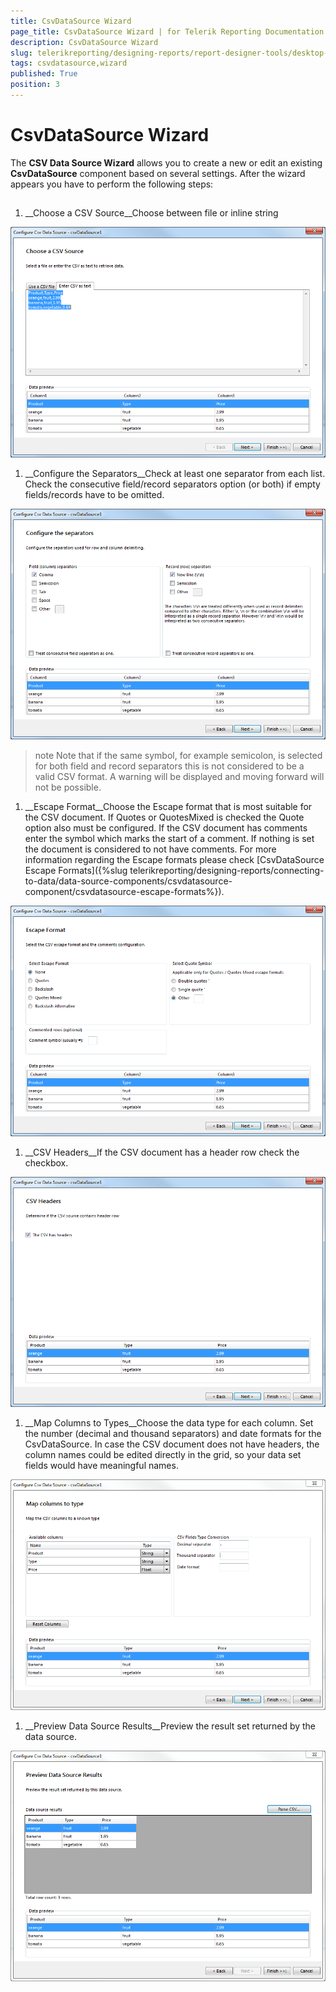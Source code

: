 ```yaml
---
title: CsvDataSource Wizard
page_title: CsvDataSource Wizard | for Telerik Reporting Documentation
description: CsvDataSource Wizard
slug: telerikreporting/designing-reports/report-designer-tools/desktop-designers/tools/data-source-wizards/csvdatasource-wizard
tags: csvdatasource,wizard
published: True
position: 3
---
```


# CsvDataSource Wizard



The __CSV Data Source Wizard__ allows you to create a new or edit an existing         __CsvDataSource__ component based on several settings.         After the wizard appears you have to perform the following steps:       

## 

1. __Choose a CSV Source__Choose between file or inline string               

  ![Csv Data Source Wizard 1](images/DataSources/CsvDataSourceWizard1.png)

1. __Configure the Separators__Check at least one separator from each list. Check the consecutive field/record separators option (or both)               if empty fields/records have to be omitted.               

  ![Csv Data Source Wizard 2](images/DataSources/CsvDataSourceWizard2.png)

   >note Note that if the same symbol, for example semicolon, is selected for both field and record separators this is not considered to be                 a valid CSV format. A warning will be displayed and moving forward will not be possible.               

1. __Escape Format__Choose the Escape format that is most suitable for the CSV document.               If Quotes or QuotesMixed is checked the Quote option also must be configured.               If the CSV document has comments enter the symbol which marks the start of a comment.               If nothing is set the document is considered to not have comments.             For more information regarding the Escape formats please check [CsvDataSource Escape Formats]({%slug telerikreporting/designing-reports/connecting-to-data/data-source-components/csvdatasource-component/csvdatasource-escape-formats%}).               

  ![Csv Data Source Wizard 3](images/DataSources/CsvDataSourceWizard3.png)

1. __CSV Headers__If the CSV document has a header row check the checkbox.               

  ![Csv Data Source Wizard 4](images/DataSources/CsvDataSourceWizard4.png)

1. __Map Columns to Types__Choose the data type for each column. Set the number (decimal and thousand separators) and date formats for the CsvDataSource.               In case the CSV document does not have headers, the column names could be edited directly in the grid,               so your data set fields would have meaningful names.               

  ![Csv Data Source Wizard 5](images/DataSources/CsvDataSourceWizard5.png)

1. __Preview Data Source Results__Preview the result set returned by the data source.               

  ![Csv Data Source Wizard 6](images/DataSources/CsvDataSourceWizard6.png)
